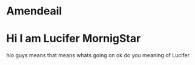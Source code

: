 # Amendeail
# Hi I am Lucifer MornigStar
hlo guys
means
that means whats going on
ok do you meaning of Lucifer

